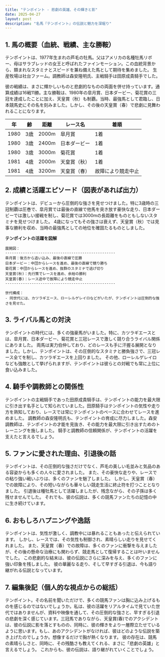 ```yaml
---
title: "テンポイント - 悲劇の英雄、その輝きと影"
date: 2025-04-27
layout: post
description: "名馬『テンポイント』の伝説と魅力を深堀り"
---
```


## 1. 馬の概要（血統、戦績、主な勝鞍）

テンポイントは、1977年生まれの芦毛の牡馬。父はアメリカの名種牡馬リボー、母はサラブレッドの女王と呼ばれたファインモーション。この血統背景から、類まれなスタミナとスピードを兼ね備えた馬として期待を集めました。  生産牧場は社台ファーム。調教師は森安隆明氏、主戦騎手は田原成貴騎手でした。

彼の戦績は、まさに輝かしいものと悲劇的なものの両面を併せ持っています。通算成績は16戦11勝。主な勝鞍は、1980年の皐月賞、日本ダービー、菊花賞の三冠を達成したことに加え、天皇賞（秋）も制覇。当時、最強馬として君臨し、日本競馬史にその名を刻みました。しかし、その後の天皇賞（春）で悲劇に見舞われることになります。

| 年 | 齢 | 距離 | レース名        | 着順 |
|---|----|-----|-----------------|-----|
| 1980 | 3歳 | 2000m | 皐月賞          | 1着 |
| 1980 | 3歳 | 2400m | 日本ダービー      | 1着 |
| 1980 | 3歳 | 3000m | 菊花賞          | 1着 |
| 1981 | 4歳 | 2000m | 天皇賞（秋）    | 1着 |
| 1981 | 4歳 | 3200m | 天皇賞（春）    | 故障により競走中止 |


## 2. 成績と活躍エピソード（図表があれば出力）

テンポイントは、デビューから圧倒的な強さを見せつけました。特に3歳時の三冠制覇は圧巻で、皐月賞では最後の直線で他馬を突き放す豪快な走り、日本ダービーでは激しい接戦を制し、菊花賞では3000mの長距離をものともしないスタミナを見せつけました。  4歳になってもその強さは衰えず、天皇賞（秋）では見事な勝利を収め、当時の最強馬としての地位を確固たるものとしました。


**テンポイントの活躍を図解**

```
展開図：
--------------------------------------------------
皐月賞：後方から追い込み、最後の直線で圧勝
日本ダービー：中団からレースを進め、最後の直線で競り勝ち
菊花賞：中団からレースを進め、抜群のスタミナで逃げ切り
天皇賞(秋)：先行策でレースを進め、余裕の勝利
天皇賞(春)：レース途中で故障により競走中止
--------------------------------------------------

世代構成：
- 同世代には、カツラギエース、ローレルゲレイロなどがいたが、テンポイントは圧倒的な強さを見せた。
```


## 3. ライバル馬との対決

テンポイントの時代には、多くの強豪馬がいました。特に、カツラギエースとは、皐月賞、日本ダービー、菊花賞と三冠レースで激しく競り合うライバル関係にありました。  両馬は実力伯仲しており、どのレースも手に汗握る展開となりました。しかし、テンポイントは、その圧倒的なスタミナと勝負強さで、三冠レース全てを制し、カツラギエースを上回りました。  その他、ローレルゲレイロなども強敵として挙げられますが、テンポイントは彼らとの対戦でも常に上位に食い込みました。


## 4. 騎手や調教師との関係性

テンポイントの主戦騎手であった田原成貴騎手は、テンポイントの能力を最大限に引き出す名手として知られていました。田原騎手はテンポイントの気性や走り方を熟知しており、レースでは常にテンポイントのペースに合わせてレースを進めました。  調教師の森安隆明氏も、テンポイントの育成に尽力しました。森安調教師は、テンポイントの才能を見抜き、その能力を最大限に引き出すためのトレーニングを施しました。 騎手と調教師の信頼関係が、テンポイントの活躍を支えたと言えるでしょう。


## 5. ファンに愛された理由、引退後の話

テンポイントは、その圧倒的な強さだけでなく、芦毛の美しい毛並みと気品のある容姿からも多くの人々に愛されました。  また、その豪快な走りや、レースでの粘り強い戦いぶりは、多くのファンを魅了しました。  しかし、天皇賞（春）での故障により、その短いながらも華々しい競走生活に終止符を打つこととなりました。  引退後は種牡馬として活躍しましたが、残念ながら、その子孫は多く残せませんでした。  それでも、彼の伝説は、多くの競馬ファンたちの記憶の中に生き続けています。


## 6. おもしろハプニングや逸話

テンポイントは、気性が激しく、調教中には暴れることもあったと伝えられています。  しかし、レースでは、その気性も制御され、素晴らしい走りを見せてくれました。  また、天皇賞（春）での故障は、多くのファンに衝撃を与えましたが、その後の懸命な治療にも関わらず、競走馬として復帰することは叶いませんでした。  この悲劇的な結末は、彼の伝説にさらに深みを与え、多くのファンに強い印象を残しました。  彼の華麗なる走り、そして早すぎる引退は、今も語り継がれる伝説となっています。


## 7. 編集後記（個人的な視点からの総括）

テンポイント。その名前を聞いただけで、多くの競馬ファンは胸に込み上げるものを感じるのではないでしょうか。私は、彼の活躍をリアルタイムで見ていた世代ではありませんが、資料や映像を通して、その圧倒的な強さと、早すぎる引退の悲劇を深く感じています。三冠馬でありながら、天皇賞(春)でのアクシデントは、彼の伝説に影を落とすものの、同時に、彼の輝きをより一層際立たせているように思います。もし、あのアクシデントがなければ、彼はどのような伝説を築き上げたのでしょうか。想像するだけで胸が熱くなります。  彼の存在は、競馬の素晴らしさと、同時に、その残酷さも教えてくれる、まさに「悲劇の英雄」と言えるでしょう。  これからも、彼の伝説は、語り継がれていくことでしょう。
